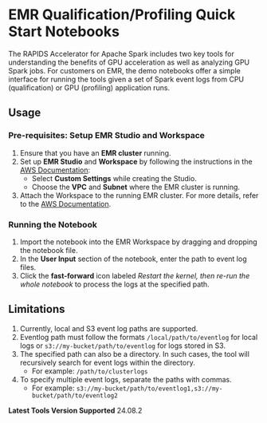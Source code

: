 # EMR Qualification/Profiling Quick Start Notebooks

The RAPIDS Accelerator for Apache Spark includes two key tools for understanding the benefits of
GPU acceleration as well as analyzing GPU Spark jobs.  For customers on EMR, the demo
notebooks offer a simple interface for running the tools given a set of Spark event logs from
CPU (qualification) or GPU (profiling) application runs.

## Usage

### Pre-requisites: Setup EMR Studio and Workspace
1. Ensure that you have an **EMR cluster** running.
2. Set up **EMR Studio** and **Workspace** by following the instructions in the [AWS Documentation](https://docs.aws.amazon.com/emr/latest/ManagementGuide/emr-studio-create-studio.html):
   - Select **Custom Settings** while creating the Studio.
   - Choose the **VPC** and **Subnet** where the EMR cluster is running.
3. Attach the Workspace to the running EMR cluster. For more details, refer to the [AWS Documentation](https://docs.aws.amazon.com/emr/latest/ManagementGuide/emr-studio-create-use-clusters.html).

### Running the Notebook
1. Import the notebook into the EMR Workspace by dragging and dropping the notebook file.
2. In the **User Input** section of the notebook, enter the path to event log files.
3. Click the **fast-forward** icon labeled *Restart the kernel, then re-run the whole notebook* to process the logs at the specified path.

## Limitations
1. Currently, local and S3 event log paths are supported.
1. Eventlog path must follow the formats `/local/path/to/eventlog` for local logs or `s3://my-bucket/path/to/eventlog` for logs stored in S3.
1. The specified path can also be a directory. In such cases, the tool will recursively search for event logs within the directory.
   - For example: `/path/to/clusterlogs`
1. To specify multiple event logs, separate the paths with commas.
   - For example: `s3://my-bucket/path/to/eventlog1,s3://my-bucket/path/to/eventlog2`

**Latest Tools Version Supported** 24.08.2
